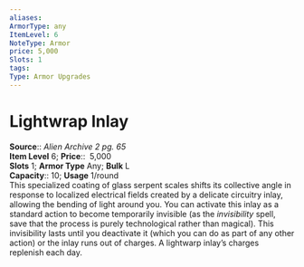 ```yaml
---
aliases: 
ArmorType: any
ItemLevel: 6
NoteType: Armor
price: 5,000
Slots: 1
tags: 
Type: Armor Upgrades
---
```


# Lightwrap Inlay

**Source**:: _Alien Archive 2 pg. 65_  
**Item Level** 6;
**Price**::  5,000  
**Slots** 1; **Armor Type** Any; **Bulk** L  
**Capacity**:: 10; **Usage** 1/round  
This specialized coating of glass serpent scales shifts its collective angle in response to localized electrical fields created by a delicate circuitry inlay, allowing the bending of light around you. You can activate this inlay as a standard action to become temporarily invisible (as the _invisibility_ spell, save that the process is purely technological rather than magical). This invisibility lasts until you deactivate it (which you can do as part of any other action) or the inlay runs out of charges. A lightwarp inlay’s charges replenish each day.
